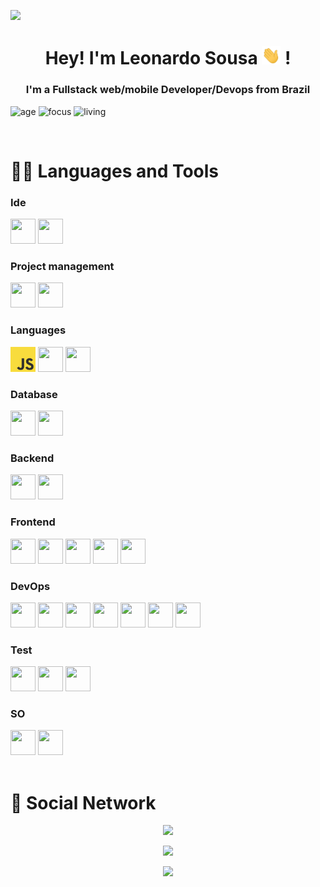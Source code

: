 <!-- https://docs.github.com/pt/account-and-profile/setting-up-and-managing-your-github-profile/customizing-your-profile/managing-your-profile-readme -->

<!-- https://www.webfx.com/tools/emoji-cheat-sheet/ -->


![](https://raw.githubusercontent.com/halfrost/halfrost/master/icons/header_.png)

<h1 align="center"> Hey! I'm Leonardo Sousa <img src="https://raw.githubusercontent.com/ABSphreak/ABSphreak/master/gifs/Hi.gif" width="30px"> ! </h1>

<h3 align="center">I'm a Fullstack web/mobile Developer/Devops from Brazil</h3>
  
![age](https://img.shields.io/badge/age-33-blue)
![focus](https://img.shields.io/badge/focus-FullStack-brightgreen)
![living](https://img.shields.io/badge/living-Salvador-3c9)

<br>

# 👨‍💻 Languages and Tools

<div>
    <h3>Ide</h3>
       <img src="https://firebasestorage.googleapis.com/v0/b/portfolio-b826d.appspot.com/o/skills%2Fvs.png?alt=media&token=7bc284a8-6aa5-4bb2-a36c-217390517011" height="40" width="40">
       <img src="https://firebasestorage.googleapis.com/v0/b/portfolio-b826d.appspot.com/o/skills%2FPapirus-Team-Papirus-Apps-Eclipse.512.png?alt=media&token=ab4414a0-771b-48fb-b4f0-6bb2b35d757e" height="40" width="40">
</div>

<div>
 <h3>Project management</h3>
    <img src="https://firebasestorage.googleapis.com/v0/b/portfolio-b826d.appspot.com/o/management%2Fswaggerhub-logo.png?alt=media&token=b91cfcfb-8432-4dcf-9ee3-179cc0914347" height="40" width="40">
    <img src="https://firebasestorage.googleapis.com/v0/b/portfolio-b826d.appspot.com/o/management%2Ftrello.png?alt=media&token=06152425-7232-4dbf-9e48-65635d1dca65" height="40" width="40">
</div>

<div>
    <h3>Languages</h3>
    <img src="https://github.com/victorlpgazolli/victorlpgazolli/blob/master/logos/JS.png?raw=true" height="40" width="40">
    <img src="https://firebasestorage.googleapis.com/v0/b/portfolio-b826d.appspot.com/o/skills%2Ftypescript.png?alt=media&token=9ab12670-544f-4817-a06b-ada54a3b1519" height="40" width="40">
    <img src="https://firebasestorage.googleapis.com/v0/b/portfolio-b826d.appspot.com/o/skills%2Fjava.png?alt=media&token=66420305-e9bd-4e11-98bb-fc63449a8319" height="40" width="40">
<div>

<div>
    <h3>Database</h3>
    <img src="https://firebasestorage.googleapis.com/v0/b/portfolio-b826d.appspot.com/o/skills%2Fpostgre.png?alt=media&token=029ef51f-325b-4d43-81b5-7b486a412e1e" height="40" width="40">
    <img src="https://firebasestorage.googleapis.com/v0/b/portfolio-b826d.appspot.com/o/skills%2Fmysql.png?alt=media&token=0a067a57-1feb-415e-95d6-bd4b9efb3082" height="40" width="40">
</div>  

<div>
 <h3>Backend</h3>
    <img src="https://cdn.iconscout.com/icon/free/png-512/node-js-1174925.png" height="40" width="40">
    <img src="https://firebasestorage.googleapis.com/v0/b/portfolio-b826d.appspot.com/o/skills%2Ficons8-spring-boot-48.png?alt=media&token=fca404c7-12ce-4a74-9583-b02f086c8de1" height="40" width="40">
</div>

<div>
    <h3>Frontend</h3>
    <img src="https://firebasestorage.googleapis.com/v0/b/portfolio-b826d.appspot.com/o/skills%2Fhtml.png?alt=media&token=d15cc606-b528-47b2-918f-1c02131d4ea6" height="40" width="40">
    <img src="https://firebasestorage.googleapis.com/v0/b/portfolio-b826d.appspot.com/o/skills%2Fcss.png?alt=media&token=8f9eb525-eb8d-4a35-b9cd-7ad14dab89da" height="40" width="40">
    <img src="https://firebasestorage.googleapis.com/v0/b/portfolio-b826d.appspot.com/o/skills%2Ficons8-sass-48.png?alt=media&token=80aa8479-9e33-4513-9cb1-be8f74417bc6" height="40" width="40">
    <img src="https://firebasestorage.googleapis.com/v0/b/portfolio-b826d.appspot.com/o/skills%2Freact.png?alt=media&token=2563d0f8-e8f8-4edf-a80a-64073ee65110" height="40" width="40">
    <img src="https://firebasestorage.googleapis.com/v0/b/portfolio-b826d.appspot.com/o/skills%2FAngular.png?alt=media&token=14619dfd-2b03-42c1-989d-33cd74e92e5d" height="40" width="40">
</div>

<div>
    <h3>DevOps</h3>
    <img src="https://firebasestorage.googleapis.com/v0/b/portfolio-b826d.appspot.com/o/skills%2Fdocker.png?alt=media&token=144ffcb0-422a-4915-85e5-345753285593" height="40" width="40">
    <img src="https://firebasestorage.googleapis.com/v0/b/portfolio-b826d.appspot.com/o/skills%2Fkubernetes-icon.png?alt=media&token=8c9ce744-12c0-4e2f-b1de-8f363226c748" height="40" width="40">
    <img src="https://firebasestorage.googleapis.com/v0/b/portfolio-b826d.appspot.com/o/skills%2Fgit.png?alt=media&token=dd8a72c0-96f9-4d80-8cae-d2b3a9a23270" height="40" width="40">
    <img src="https://firebasestorage.googleapis.com/v0/b/portfolio-b826d.appspot.com/o/skills%2Fgithub.png?alt=media&token=2ff410af-e73e-4b8d-b6ac-1438a25253ab" height="40" width="40">
    <img src="https://firebasestorage.googleapis.com/v0/b/portfolio-b826d.appspot.com/o/skills%2Ficons8-heroku-48.png?alt=media&token=e2e8cf2f-6b13-49c0-8a38-3267c65b6f9b" height="40" width="40">
    <img src="https://firebasestorage.googleapis.com/v0/b/portfolio-b826d.appspot.com/o/skills%2Ficons8-amazon-web-services-48.png?alt=media&token=a6cabcbf-9d49-424d-ada6-86b3a2c43fc4" height="40" width="40">
    <img src="https://firebasestorage.googleapis.com/v0/b/portfolio-b826d.appspot.com/o/skills%2Fjenkins_logo_icon_170552.png?alt=media&token=f032b13f-9a2e-434c-bd94-cd1dad909f0f" height="40" width="40">
</div>

<div>
    <h3>Test</h3>
    <img src="https://firebasestorage.googleapis.com/v0/b/portfolio-b826d.appspot.com/o/skills%2F49487139-07392080-f7f6-11e8-96b1-e19e8be696c4.png?alt=media&token=c4cc21b9-59ff-4afc-baa4-acb92a8a0842" height="40" width="40">
    <img src="https://firebasestorage.googleapis.com/v0/b/portfolio-b826d.appspot.com/o/skills%2Ficons8-jest-can-collect-code-coverage-information-from-entire-projects-24.png?alt=media&token=bfd27497-3954-487a-a94c-42f7b757425a" height="40" width="40">
    <img src="https://firebasestorage.googleapis.com/v0/b/portfolio-b826d.appspot.com/o/skills%2Fpostman-icon.png?alt=media&token=ccc7cf96-04f6-4546-bfa6-91adf404bc42" height="40" width="40">
</div>

<div>
    <h3>SO</h3>
    <img src="https://firebasestorage.googleapis.com/v0/b/portfolio-b826d.appspot.com/o/SO%2Flinux.png?alt=media&token=a4bd5906-1c46-4ec8-a77f-8f2afbef64cc" height="40" width="40">
    <img src="https://firebasestorage.googleapis.com/v0/b/portfolio-b826d.appspot.com/o/SO%2Fwindows.png?alt=media&token=723e9407-7f9c-4338-aa67-84d59de978a4" height="40" width="40">
</div>        

<br>

# :busts_in_silhouette: Social Network

<div align="center">

[<img src="https://img.shields.io/badge/linkedin-%230077B5.svg?&style=for-the-badge&logo=linkedin&logoColor=white">](https://www.linkedin.com/in/leonardo-dos-santos-sousa-238651173/)

[<img src="https://img.shields.io/badge/github-%231877F2.svg?&style=for-the-badge&logo=github&logoColor=white&color=black">](https://github.com/LeonardoSousa89)

[<img src="https://img.shields.io/badge/email-%231877F2.svg?&style=for-the-badge&logo=email&logoColor=white&color=red">](mailto:leoprofessionallogytech@outlook.com)

</div>
